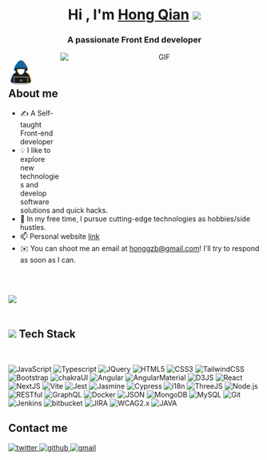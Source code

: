 
<h1 align="center"><b>Hi , I'm <a href="https://100rabhcsmc.github.io/Me.io/" target="blank">Hong Qian</a> </b><img src="https://media.giphy.com/media/hvRJCLFzcasrR4ia7z/giphy.gif" width="35"></h1>
<h3 align="center">A passionate Front End developer</h3>


<a target="_blank" align="center">
  <img align="right" top="500" height="300" width="400" alt="GIF" src="https://media.giphy.com/media/SWoSkN6DxTszqIKEqv/giphy.gif">
</a>


## <picture><img src = "https://github.com/0xAbdulKhalid/0xAbdulKhalid/raw/main/assets/mdImages/about_me.gif" width = 50px></picture> **About me**

- ✍️ A Self-taught Front-end developer
- 💡 I like to explore new technologies and develop software solutions and quick hacks.
- 🌱 In my free time, I pursue cutting-edge technologies as hobbies/side hustles.
- 📫 Personal website [link](https://my-portofolio-visualization.vercel.app/)
- ✉️ You can shoot me an email at honggzb@gmail.com! I'll try to respond as soon as I can.

<br><br>

<img src="https://user-images.githubusercontent.com/73097560/115834477-dbab4500-a447-11eb-908a-139a6edaec5c.gif"><br><br>

## <img src="https://media2.giphy.com/media/QssGEmpkyEOhBCb7e1/giphy.gif?cid=ecf05e47a0n3gi1bfqntqmob8g9aid1oyj2wr3ds3mg700bl&rid=giphy.gif" width ="25"><b> Tech Stack</b>
<br>

![JavaScript](https://img.shields.io/badge/-JavaScript-black?style=flat&logo=javascript)
![Typescript](https://img.shields.io/badge/-TypeScript-white?style=flat&logo=typescrip)
![JQuery](https://img.shields.io/badge/-JQuery-blue?style=flat&logo=jquery)
![HTML5](https://img.shields.io/badge/-HTML5-E34F26?style=flat&logo=html5&logoColor=white)
![CSS3](https://img.shields.io/badge/-CSS3-1572B6?style=flat&logo=css3)
![TailwindCSS](https://img.shields.io/badge/-TailwindCSS-blue?style=flat&logo=TailwindCSS)
![Bootstrap](https://img.shields.io/badge/-Bootstrap-563D7C?style=flat&logo=bootstrap)
![chakraUI](https://img.shields.io/badge/-chakraUI-02ad9c?style=flat&logo=chakraUI)
![Angular](https://img.shields.io/badge/-Angular-red?style=flat&logo=angular)
![AngularMaterial](https://img.shields.io/badge/-Angular%20Material-red?style=flat&logo=AngularMaterial)
![D3JS](https://img.shields.io/badge/-D3JS-FCA121?style=flat&logo=D3JS)
![React](https://img.shields.io/badge/-React-black?style=flat&logo=react)
![NextJS](https://img.shields.io/badge/-NextJS-black?style=flat&logo=nextj)
![Vite](https://img.shields.io/badge/-Vite-56ccf2?style=flat&logo=Vite)
![Jest](https://img.shields.io/badge/-Jest-green?style=flat&logo=Jest)
![Jasmine](https://img.shields.io/badge/-Jasmine-gray?style=flat&logo=Jasmine)
![Cypress](https://img.shields.io/badge/-Cypress-11998e?style=flat&logo=Cypress)
![i18n](https://img.shields.io/badge/-i18n-fc6767?style=flat&logo=i18n)
![ThreeJS](https://img.shields.io/badge/-ThreeJS-blue?style=flat&logo=Threejs)
![Node.js](https://img.shields.io/badge/-c.js-green?style=flat&logo=Node.js)
![RESTful](https://img.shields.io/badge/-RESTful-2f80ed?style=flat&logo=RESTful)
![GraphQL](https://img.shields.io/badge/-GraphQL-ec008c?style=flat&logo=GraphQL)
![Docker](https://img.shields.io/badge/-Docker-black?style=flat&logo=docker)
![JSON](https://img.shields.io/badge/-json-02569B?style=flat&logo=json)
![MongoDB](https://img.shields.io/badge/-MongoDB-FCA121?style=flat&logo=mongodb)
![MySQL](https://img.shields.io/badge/-MySQL-black?style=flat&logo=mysql)
![Git](https://img.shields.io/badge/-Git-black?style=flat&logo=git)
![Jenkins](https://img.shields.io/badge/-Jenkins-white?style=flat&logo=Jenkins)
![bitbucket](https://img.shields.io/badge/-bitbucket-blue?style=flat&logo=bitbucket)
![JIRA](https://img.shields.io/badge/-JIRA-blue?style=flat&logo=JIRA)
![WCAG2.x](https://img.shields.io/badge/-WCAG2.x%20-bf61ff?style=flat&logo=WCAG%202.x)
![JAVA](https://img.shields.io/badge/-JAVA-white?style=flat&logo=JAVA)


## Contact me

<a href="https://twitter.com/OSSInsight" target="_blank">
<img src=https://img.shields.io/badge/twitter-%2300acee.svg?color=1DA1F2&style=for-the-badge&logo=twitter&logoColor=white alt=twitter style="margin-bottom: 5px;" />

<a href="https://github.com/pingcap/ossinsight/discussions" target="_blank">
<img src=https://img.shields.io/badge/github-%2300acee.svg?color=181717&style=for-the-badge&logo=github&logoColor=white alt=github style="margin-bottom: 5px;" />

<a href="mailto:ossinsight@pingcap.com" target="_blank">
<img src=https://img.shields.io/badge/gmail-%2300acee.svg?color=EA4335&style=for-the-badge&logo=gmail&logoColor=white alt=gmail style="margin-bottom: 5px;" />

